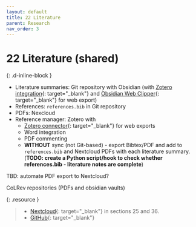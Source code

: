 ```yaml
---
layout: default
title: 22 Literature
parent: Research
nav_order: 3
---
```


# 22 Literature (shared)
{: .d-inline-block }

- Literature summaries: Git repository with Obsidian (with [Zotero integration](https://github.com/mgmeyers/obsidian-zotero-integration){: target="_blank"} and [Obsidian Web Clipper](https://obsidian.md/clipper){: target="_blank"} for web export)
- References: `references.bib` in Git repository
- PDFs: Nexcloud
- Reference manager: Zotero with
  - [Zotero connector](https://chromewebstore.google.com/detail/zotero-connector/ekhagklcjbdpajgpjgmbionohlpdbjgc){: target="_blank"} for web exports
  - Word integration
  - PDF commenting
  - **WITHOUT** sync (not Git-based) - export Bibtex/PDF and add to `references.bib` and Nextcloud PDFs with each literature summary. (**TODO: create a Python script/hook to check whether references.bib - literature notes are complete**)

TBD: automate PDF export to Nextcloud?

CoLRev repositories (PDFs and obsidian vaults)

{: .resource } 
> - [Nextcloud](https://nc-2272638881871040784.nextcloud-ionos.com/index.php/apps/files/?dir=/22-literature/23_data&fileid=88094){: target="_blank"} in sections 25 and 36.
> - [GitHub](https://github.com/orgs/digital-work-lab/repositories?q=topic%3Aresearch){: target="_blank"}
